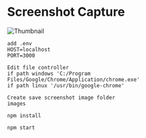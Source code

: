 # Screenshot Capture
![Thumbnail](https://i.imgur.com/7eJgDa6.png)
```shell
add .env 
HOST=localhost
PORT=3000
```

```shell
Edit file controller 
if path windows 'C:/Program Files/Google/Chrome/Application/chrome.exe'
if path linux '/usr/bin/google-chrome'

```

```shell
Create save screenshot image folder
images
```
```shell
npm install
```
```shell
npm start
```